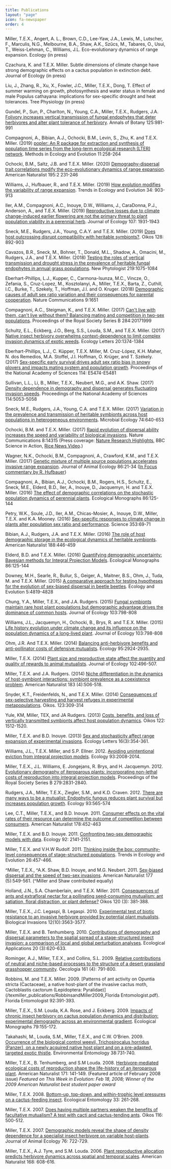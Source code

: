 ```yaml
---
title: Publications
layout: "page"
icon: fa-newspaper
order: 4
---
```


Miller, T.E.X., Angert, A. L., Brown, C.D., Lee-Yaw, J.A., Lewis, M., Lutscher, F., Marculis, N.G., Melbourne, B.A., Shaw, A.K., Szűcs, M., Tabares, O., Usui, T., Weiss-Lehman, C., Williams, J.L. Eco-evolutionary dynamics of range expansion. Ecology (in press)

Czachura, K. and T.E.X. Miller. Subtle dimensions of climate change have strong demographic effects on a cactus population in extinction debt. Journal of Ecology (in press)

Liu, J., Zhang, R., Xu, X., Fowler, J.C., Miller, T.E.X., Dong, T. Effect of summer warming on growth, photosynthesis and water status in female and male Populus cathayana: implications for sex-specific drought and heat tolerances. Tree Physiology (in press)

Gundel, P., Sun, P., Charlton, N., Young, C.A., Miller, T.E.X., Rudgers, J.A. [Folivory increases vertical transmission of fungal endophytes that deter herbivores and alter plant tolerance of herbivory](/texmiller_publications/Gundel2020AoB.pdf). Annals of Botany 125:981-991

Compagnoni, A., Bibian, A.J., Ochocki, B.M., Levin, S., Zhu, K. and T.E.X. Miller. (2019) [popler: An R package for extraction and synthesis of population time series from the long-term ecological research (LTER) network](/texmiller_publications/Compagnoni2020MEE.pdf). Methods in Ecology and Evolution 11:258-264

Ochocki, B.M., Saltz, J.B. and T.E.X. Miller. (2020) [Demography-dispersal trait correlations modify the eco-evolutionary dynamics of range expansion](/texmiller_publications/Ochocki2020.pdf). American Naturalist 195:2 231-246 

Williams, J., Hufbauer, R., and T.E.X. Miller. (2019) [How evolution modifies the variability of range expansion](/texmiller_publications/Williams_TREE_preprint.pdf). Trends in Ecology and Evolution 34: 903-913

Iler, A.M., Compagnoni, A.C., Inouye, D.W., Williams, J., CaraDonna, P.J., Anderson, A., and T.E.X. Miller. (2019) [Reproductive losses due to climate change-induced earlier flowering are not the primary threat to plant population viability in a perennial herb](/texmiller_publications/Iler_et_al._2019_JEcol.pdf). Journal of Ecology 107: 1931-1943

Sneck, M.E., Rudgers, J.A., Young, C.A.Y. and T.E.X. Miller. (2019) [Does host outcrossing disrupt compatibility with heritable symbionts?](/texmiller_publications/Sneck_et_al._2019_Oikos.pdf). Oikos 128: 892-903

Cavazos, B.R., Sneck, M., Bohner, T., Donald, M.L., Shadow, A., Omacini, M., Rudgers, J.A., and T.E.X. Miller. (2018) [Testing the roles of vertical transmission and drought stress in the prevalence of heritable fungal endophytes in annual grass populations](/texmiller_publications/Cavazos_et_al-2018-New_Phytologist.pdf). New Phytologist 219:1075-1084

Eberhart-Phillips, L.J., Kupper, C., Carmona-Isunza, M.C., Vincze, O., Zefania, S., Cruz-Lopez, M., Kosztolanyi, A., Miller, T.E.X., Barta, Z., Cuthill, I.C., Burke, T., Szekely, T., Hoffman, J.I. and O. Kruger. (2018) [Demographic causes of adult sex ratio variation and their consequences for parental cooperation](/texmiller_publications/Eberhart-Phillips_et_al_2018_NatComm.pdf). Nature Communications 9:1651

Compagnoni, A.C., Steigman, K., and T.E.X. Miller. (2017) [Can't live with them, can't live without them? Balancing mating and competition in two-sex populations](/texmiller_publications/Compagnoni_2017_PRSB.pdf). Proceedings of the Royal Society Series B 284:20171999

Schultz, E.L., Eckberg, J.O., Berg, S.S., Louda, S.M., and T.E.X. Miller. (2017) [Native insect herbivory overwhelms context-dependence to limit complex invasion dynamics of exotic weeds](/texmiller_publications/Schultz_et_al-2017-Ecology_Letters.pdf). Ecology Letters 20:1374-1384

Eberhart-Phillips, L.J., C. Küpper, T.E.X. Miller, M. Cruz-López, K.H. Maher, N. dos Remedios, M.A. Stoffel, J.I. Hoffman, O. Krüger, and T. Székely. (2017) [Sex-specific early survival drives adult sex ratio bias in snowy plovers and impacts mating system and population growth](/texmiller_publications/PNAS-2017-Eberhart-Phillips.pdf). Proceedings of the National Academy of Sciences 114: E5474-E5481

Sullivan, L.L., Li, B., Miller, T.E.X., Neubert, M.G., and A.K. Shaw. (2017) [Density dependence in demography and dispersal generates fluctuating invasion speeds](/texmiller_publications/PNAS-2017-Sullivan.pdf). Proceedings of the National Academy of Sciences 114:5053-5058

Sneck, M.E., Rudgers, J.A., Young, C.A. and T.E.X. Miller. (2017) [Variation in the prevalence and transmission of heritable symbionts across host populations in heterogeneous environments](/texmiller_publications/Sneck_et_al._2017_Microbial_Ecology.pdf). Microbial Ecology 74:640-653

Ochocki, B.M. and T.E.X. Miller. (2017) [Rapid evolution of dispersal ability increases the speed and variability of biological invasions](/texmiller_publications/Ochocki&Miller_2017_NatComm.pdf). Nature Communications 8:14315 (Press coverage: [Nature Research Highlights](https://www.nature.com/articles/542140d), BBC Science in Action, [Rice News Video](https://news.rice.edu/2017/01/27/beetles-born-on-the-edge-make-invasion-faster-2/).)

Wagner, N.K., Ochocki, B.M., Compagnoni, A., Crawford, K.M., and T.E.X. Miller. (2017) [Genetic mixture of multiple source populations accelerates invasive range expansion](http://www.owlnet.rice.edu/~tm9/pdf/Wagner_et_al-2017-Journal_of_Animal_Ecology.pdf). Journal of Animal Ecology 86:21-34 ([In Focus commentary by R. Hufbauer](/texmiller_publications/Hufbauer-2016-Journal_of_Animal_Ecology.pdf))

Compagnoni, A., Bibian, A.J., Ochocki, B.M., Rogers, H.S., Schultz, E., Sneck, M.E., Elderd, B.D., Iler, A., Inouye, D., Jacquemyn, H. and T.E.X. Miller. (2016) [The effect of demographic correlations on the stochastic population dynamics of perennial plants](/texmiller_publications/Compagnoni_et_al-2016-Ecological_Monographs.pdf). Ecological Monographs 86:125-144

Petry, W.K., Soule, J.D., Iler, A.M., Chicas-Mosier, A., Inouye, D.W., Miller, T.E.X. and K.A. Mooney. (2016) [Sex-specific responses to climate change in plants alter population sex ratio and performance](/texmiller_publications/Petry_et_al_2016.pdf). Science 353:69-71

Bibian, A.J., Rudgers, J.A. and T.E.X. Miller. (2016) [The role of host demographic storage in the ecological dynamics of heritable symbionts](/texmiller_publications/Bibian_et_al._2016_AmNat.pdf). American Naturalist 188:446-459

Elderd, B.D. and T.E.X. Miller. (2016) [Quantifying demographic uncertainty: Bayesian methods for Integral Projection Models](/texmiller_publications/ElderdMiller2016.pdf). Ecological Monographs 86:125-144

Downey, M.H., Searle, R., Bullur, S., Geiger, A., Maitner, B.S., Ohm, J., Tuda, M. and T.E.X. Miller. (2015) [A comparative approach for testing hypotheses for the evolution of sex-biased dispersal in beetle beetles](/texmiller_publications/Downey2015.pdf). Ecology and Evolution 5:4819-4828

Chung, Y.A., Miller, T.E.X., and J.A. Rudgers. (2015) [Fungal symbionts maintain rare host plant populations but demographic advantage drives the dominance of common hosts](/texmiller_publications/Chung_et_al._2015_JEcol). Journal of Ecology 103:798-808

Williams, J.L., Jacquemyn, H., Ochocki, B., Brys, R. and T.E.X. Miller. (2015) [Life history evolution under climate change and its influence on the population dynamics of a long-lived plant](/texmiller_publications/Williams_et_al._2015_JEcol.pdf). Journal of Ecology 103:798-808

Ohm, J.R. And T.E.X. Miller. (2014) [Balancing anti-herbivore benefits and anti-pollinator costs of defensive mutualists](/texmiller_publications/OhmMiller_2014_Ecology.pdf). Ecology 95:2924-2935.

Miller, T.E.X. (2014) [Plant size and reproductive state affect the quantity and quality of rewards to animal mutualists](/tex_publications/Miller2014JEcology.pdf). Journal of Ecology 102:496-507.

Miller, T.E.X. and J.A. Rudgers. (2014) [Niche differentiation in the dynamics of host-symbiont interactions: symbiont prevalence as a coexistence problem](/texmiller_publications/MillerRudgers2014AmNat.pdf). American Naturalist 183 (4):506-518.

Snyder, K.T., Freidenfelds, N., and T.E.X. Miller. (2014) [Consequences of sex-selective harvesting and harvest refuges in experimental metapopulations](/texmiller_publications/Snyder2014Oikos.pdf). Oikos. 123:309-314

Yule, KM, Miller, TEX, and JA Rudgers. (2013) [Costs, benefits, and loss of vertically transmitted symbionts affect host population dynamics](/texmiller_publications/Yule_Oikos2013/pdf). Oikos 122: 1512-1520.

Miller, T.E.X. and B.D. Inouye. (2013) [Sex and stochasticity affect range expansion of experimental invasions](/texmiller_publications/Miller_et_al-2013-Ecology_Letters.pdf). Ecology Letters 16(3):354-361.

Williams, J.L., T.E.X. Miller, and S.P. Ellner. 2012. [Avoiding unintentional eviction from integral projection models](/texmiller_publications/Williams_et_al-2012-Ecology.pdf). Ecology 93:2008-2014.

Miller, T.E.X., J.L. Williams, E. Jongejans, R. Brys, and H. Jacquemyn. 2012. [Evolutionary demography of iteroparous plants: incorporating non-lethal costs of reproduction into integral projection models](/texmiller_publications/rspb.2012.0326.pdf). Proceedings of the Royal Society Series B 279:2831-2840.

Rudgers, J.A., Miller, T.E.X., Ziegler, S.M., and K.D. Craven. 2012. [There are many ways to be a mutualist: Endophytic fungus reduces plant survival but increases population growth](/texmiller_publications/Rudgersetal2012_Ecology.pdf). Ecology 93:565-574

Lee, C.T., Miller, T.E.X., and B.D. Inouye. 2011. [Consumer effects on the vital rates of their resource can determine the outcome of competition between consumers](texmiller_publications/Lee_etal_2011_AmNat.pdf). American Naturalist 178:452-463

Miller, T.E.X. and B.D. Inouye. 2011. [Confronting two-sex demographic models with data](texmiller_publications/MilleInouye2011Ecology.pdf). Ecology 92: 2141-2151.

Miller, T.E.X. and V.H.W Rudolf. 2011. [Thinking inside the box: community-level consequences of stage-structured populations](/texmiller_publications/MillerRudolf2011TREE.pdf). Trends in Ecology and Evolution 26:457-466.

^Miller, T.E.X., ^A.K. Shaw, B.D. Inouye, and M.G. Neubert. 2011. [Sex-biased dispersal and the speed of two-sex invasions](/texmiller_publications/Miller_et_al_2011_AmNat.pdf). American Naturalist 177 (5):549-561. (^Miller and Shaw contributed equally)

Holland, J.N., S.A. Chamberlain, and T.E.X. Miller. 2011. [Consequences of ants and extrafloral nectar for a pollinating seed-consuming mutualism: ant satiation, floral distraction, or plant defense?](/texmiller_publications/2011HollandetalOikos.pdf) Oikos 120 (3): 381-388.

Miller, T.E.X., J.C. Legaspi, B. Legaspi. 2010. [Experimental test of biotic resistance to an invasive herbivore provided by potential plant mutualists](/texmiller_publications/Miller_etal2010BioInv). Biological Invasions 12(10):3563-3577.

Miller, T.E.X. and B. Tenhumberg. 2010. [Contributions of demography and dispersal parameters to the spatial spread of a stage-structured insect invasion: a comparison of local and global perturbation analyses](/texmiller_publications/MillerTenhumberg2010EcolApp.pdf). Ecological Applications 20 (3):620-633.

Rominger, A.J., Miller, T.E.X., and Collins, S.L. 2009. [Relative contributions of neutral and niche-based processes to the structure of a desert grassland grasshopper community](/texmiller_publications/Romingeretal.2009.pdf). Oecologia 161 (4): 791-800.

Robbins, M. and T.E.X. Miller. 2009. [Patterns of ant activity on Opuntia stricta (Cactaceae), a native host-plant of the invasive cactus moth, Cactoblastis cactorum (Lepidoptera: Pyralidae)](/texmiller_publications/RobbinsandMiller2009_Florida Entomologist.pdf). Florida Entomologist  92:391-393.

Miller, T.E.X., S.M. Louda, K.A. Rose, and J. Eckberg. 2009. [Impacts of chronic insect herbivory on cactus population dynamics and distribution: experimental demography across an environmental gradient](/texmiller_publications/Miller_etal_2009_EcoMonographs.pdf). Ecological Monographs 79:155-172.

Takahashi, M., Louda, S.M., Miller, T.E.X., and C.W. O’Brien. 2009. [Occurrence of the biological control weevil, Trichosirocalus horridus (Panzer), on a newly acquired native host plant and on a pre-adapted, targeted exotic thistle](/texmiller_publications/Takahashi_et_al_2009_EnviroEnt.pdf). Environmental Entomology 38:731-740.

Miller, T.E.X., B. Tenhumberg, and S.M Louda. 2008. [Herbivore-mediated ecological costs of reproduction shape the life-history of an iteroparous plant](/texmiller_publications/Miller_et_al_AmNat2008.pdf). American Naturalist 171: 141-149. (Featured article of February 2008 issue)
*Featured on This Week in Evolution: Feb 18, 2008; Winner of the 2009 American Naturalist best student paper award*

Miller, T.E.X. 2008. [Bottom-up, top-down, and within-trophic level pressures on a cactus-feeding insect](/texmiller_publications/Miller_EcolEnt_2008.pdf). Ecological Entomology 33: 261-268.

Miller, T.E.X. 2007. [Does having multiple partners weaken the benefits of facultative mutualism? A test with cacti and cactus-tending ants](/texmiller_publications/Miller_2007_Oikos.PDF). Oikos 116: 500-512.

Miller, T.E.X. 2007. [Demographic models reveal the shape of density dependence for a specialist insect herbivore on variable host-plants](/texmiller_publications/Miller_2007_JAnimalEcol.pdf). Journal of Animal Ecology 76: 722-729.

Miller, T.E.X., A.J. Tyre, and S.M. Louda. 2006. [Plant reproductive allocation predicts herbivore dynamics across spatial and temporal scales](/texmiller_publications/Miller_et_al_2006_AmNat.pdf). American Naturalist 168: 608-616.
